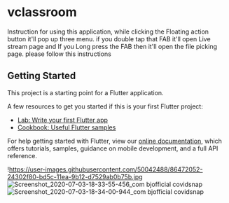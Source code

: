 # vclassroom

Instruction for using this application, while clicking the Floating action button it'll pop up three menu. if you double tap that FAB it'll open Live stream page and If you Long press the FAB then it'll open the file picking page. please follow this instructions

## Getting Started

This project is a starting point for a Flutter application.

A few resources to get you started if this is your first Flutter project:

- [Lab: Write your first Flutter app](https://flutter.dev/docs/get-started/codelab)
- [Cookbook: Useful Flutter samples](https://flutter.dev/docs/cookbook)

For help getting started with Flutter, view our
[online documentation](https://flutter.dev/docs), which offers tutorials,
samples, guidance on mobile development, and a full API reference.

!https://user-images.githubusercontent.com/50042488/86472052-24302f80-bd5c-11ea-9b12-d7529ab0b75b.jpg ![Screenshot_2020-07-03-18-33-55-456_com bjofficial covidsnap](https://user-images.githubusercontent.com/50042488/86472065-2b573d80-bd5c-11ea-9da0-c05d372281ca.jpg)
![Screenshot_2020-07-03-18-34-00-944_com bjofficial covidsnap](https://user-images.githubusercontent.com/50042488/86472070-2db99780-bd5c-11ea-9640-628de5c0deec.jpg)

